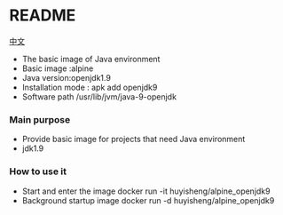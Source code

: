 # README #

[中文](https://github.com/haosenwei/alpine_openjdk9)

* The basic image of Java environment
* Basic image	:alpine
* Java version:openjdk1.9
* Installation mode : apk add openjdk9
* Software path /usr/lib/jvm/java-9-openjdk

### Main purpose ###

* Provide basic image for projects that need Java environment
* jdk1.9

### How to use it ###

* Start and enter the image docker run -it huyisheng/alpine_openjdk9
* Background startup image docker run -d huyisheng/alpine_openjdk9